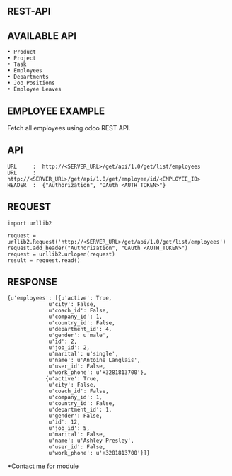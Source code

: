 REST-API
----




AVAILABLE API
----

    • Product
    • Project
    • Task
    • Employees
    • Departments
    • Job Positions
    • Employee Leaves



EMPLOYEE EXAMPLE
----

Fetch all employees using odoo REST API.



API
-------------------------

    URL     :  http://<SERVER_URL>/get/api/1.0/get/list/employees
    URL     :  http://<SERVER_URL>/get/api/1.0/get/employee/id/<EMPLOYEE_ID>
    HEADER  :  {"Authorization", "OAuth <AUTH_TOKEN>"}



REQUEST
-------------------------

    import urllib2

    request = urllib2.Request('http://<SERVER_URL>/get/api/1.0/get/list/employees')
    request.add_header("Authorization", "OAuth <AUTH_TOKEN>")
    request = urllib2.urlopen(request)
    result = request.read()



RESPONSE
-------------------------

    {u'employees': [{u'active': True,
                 u'city': False,
                 u'coach_id': False,
                 u'company_id': 1,
                 u'country_id': False,
                 u'department_id': 4,
                 u'gender': u'male',
                 u'id': 2,
                 u'job_id': 2,
                 u'marital': u'single',
                 u'name': u'Antoine Langlais',
                 u'user_id': False,
                 u'work_phone': u'+3281813700'},
                {u'active': True,
                 u'city': False,
                 u'coach_id': False,
                 u'company_id': 1,
                 u'country_id': False,
                 u'department_id': 1,
                 u'gender': False,
                 u'id': 12,
                 u'job_id': 5,
                 u'marital': False,
                 u'name': u'Ashley Presley',
                 u'user_id': False,
                 u'work_phone': u'+3281813700'}]}


*Contact me for module
